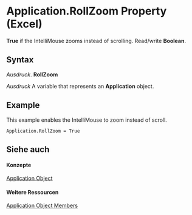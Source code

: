 
# Application.RollZoom Property (Excel)

 **True** if the IntelliMouse zooms instead of scrolling. Read/write **Boolean**.


## Syntax

 _Ausdruck_. **RollZoom**

 _Ausdruck_ A variable that represents an **Application** object.


## Example

This example enables the IntelliMouse to zoom instead of scroll.


```
Application.RollZoom = True
```


## Siehe auch


#### Konzepte


[Application Object](19b73597-5cf9-4f56-8227-b5211f657f6f.md)
#### Weitere Ressourcen


[Application Object Members](http://msdn.microsoft.com/library/4cb9ca42-8d07-cc9c-2d80-4eb9a5921e1e%28Office.15%29.aspx)